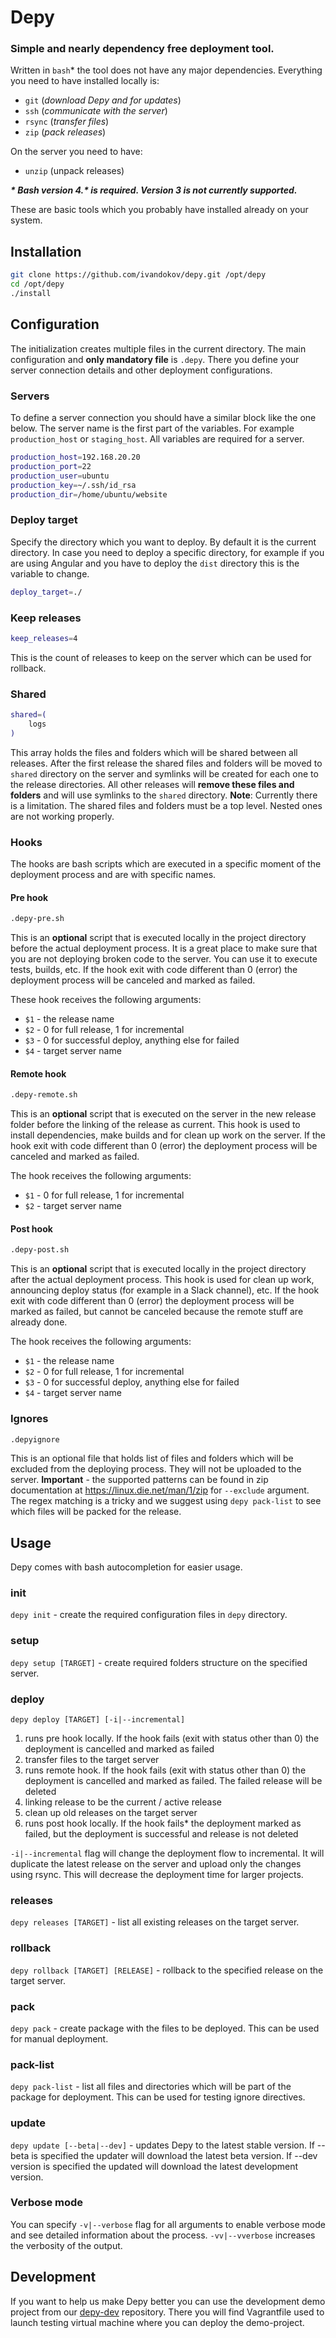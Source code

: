 # Depy
### Simple and nearly dependency free deployment tool.  
Written in `bash`* the tool does not have any major dependencies. Everything you need to have installed locally is:
 * `git` (*download Depy and for updates*)
 * `ssh` (*communicate with the server*)
 * `rsync` (*transfer files*)
 * `zip` (*pack releases*)

On the server you need to have:
* `unzip` (unpack releases)


***\* Bash version 4.\* is required. Version 3 is not currently supported.***

These are basic tools which you probably have installed already on your system.

## Installation
 ```bash
git clone https://github.com/ivandokov/depy.git /opt/depy
cd /opt/depy
./install
```

## Configuration
The initialization creates multiple files in the current directory. The main configuration and **only mandatory file** is `.depy`. There you define your server connection details and other deployment configurations.

### Servers
To define a server connection you should have a similar block like the one below. The server name is the first part of the variables. For example `production_host` or `staging_host`. All variables are required for a server.
```bash
production_host=192.168.20.20
production_port=22
production_user=ubuntu
production_key=~/.ssh/id_rsa
production_dir=/home/ubuntu/website
```

### Deploy target
Specify the directory which you want to deploy. By default it is the current directory. In case you need to deploy a specific directory, for example if you are using Angular and you have to deploy the `dist` directory this is the variable to change.
```bash
deploy_target=./
```

### Keep releases
```bash
keep_releases=4
```
This is the count of releases to keep on the server which can be used for rollback.

### Shared
```bash
shared=(
    logs
)
```
This array holds the files and folders which will be shared between all releases. After the first release the shared files and folders will be moved to `shared` directory on the server and symlinks will be created for each one to the release directories. All other releases will **remove these files and folders** and will use symlinks to the `shared` directory.
**Note**: Currently there is a limitation. The shared files and folders must be a top level. Nested ones are not working properly.

### Hooks
The hooks are bash scripts which are executed in a specific moment of the deployment process and are with specific names.

#### Pre hook
```bash 
.depy-pre.sh
```
This is an **optional** script that is executed locally in the project directory before the actual deployment process. It is a great place to make sure that you are not deploying broken code to the server. You can use it to execute tests, builds, etc.
If the hook exit with code different than 0 (error) the deployment process will be canceled and marked as failed.

These hook receives the following arguments:
* `$1` - the release name
* `$2` - 0 for full release, 1 for incremental
* `$3` - 0 for successful deploy, anything else for failed
* `$4` - target server name

#### Remote hook
```bash
.depy-remote.sh
``` 
This is an **optional** script that is executed on the server in the new release folder before the linking of the release as current. This hook is used to install dependencies, make builds and for clean up work on the server. If the hook exit with code different than 0 (error) the deployment process will be canceled and marked as failed.

The hook receives the following arguments:
* `$1` - 0 for full release, 1 for incremental
* `$2` - target server name

#### Post hook
```bash
.depy-post.sh
```
This is an **optional** script that is executed locally in the project directory after the actual deployment process. This hook is used for clean up work, announcing deploy status (for example in a Slack channel), etc. If the hook exit with code different than 0 (error) the deployment process will be marked as failed, but cannot be canceled because the remote stuff are already done.

The hook receives the following arguments:
* `$1` - the release name
* `$2` - 0 for full release, 1 for incremental
* `$3` - 0 for successful deploy, anything else for failed
* `$4` - target server name

### Ignores
```bash
.depyignore
```
This is an optional file that holds list of files and folders which will be excluded from the deploying process. They will not be uploaded to the server.
**Important** - the supported patterns can be found in zip documentation at https://linux.die.net/man/1/zip for `--exclude` argument. The regex matching is a tricky and we suggest using `depy pack-list` to see which files will be packed for the release.

## Usage
Depy comes with bash autocompletion for easier usage.

### init
`depy init` - create the required configuration files in `depy` directory.

### setup
`depy setup [TARGET]` - create required folders structure on the specified server.

### deploy
`depy deploy [TARGET] [-i|--incremental]`
1) runs pre hook locally. If the hook fails (exit with status other than 0) the deployment is cancelled and marked as failed
2) transfer files to the target server
3) runs remote hook. If the hook fails (exit with status other than 0) the deployment is cancelled and marked as failed. The failed release will be deleted
4) linking release to be the current / active release
5) clean up old releases on the target server
6) runs post hook locally. If the hook fails* the deployment marked as failed, but the deployment is successful and release is not deleted

`-i|--incremental` flag will change the deployment flow to incremental. It will duplicate the latest release on the server and upload only the changes using rsync. This will decrease the deployment time for larger projects.

### releases
`depy releases [TARGET]` - list all existing releases on the target server.

### rollback
`depy rollback [TARGET] [RELEASE]` - rollback to the specified release on the target server.

### pack
`depy pack` - create package with the files to be deployed. This can be used for manual deployment.

### pack-list
`depy pack-list` - list all files and directories which will be part of the package for deployment. This can be used for testing ignore directives.

### update
`depy update [--beta|--dev]` - updates Depy to the latest stable version. If --beta is specified the updater will download the latest beta version. If --dev version is specified the updated will download the latest development version.

### Verbose mode
You can specify `-v|--verbose` flag for all arguments to enable verbose mode and see detailed information about the process. `-vv|--vverbose` increases the verbosity of the output.

## Development
If you want to help us make Depy better you can use the development demo project from our [depy-dev](https://github.com/ivandokov/depy-dev) repository. There you will find Vagrantfile used to launch testing virtual machine where you can deploy the demo-project.